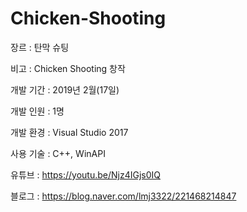 # Chicken-Shooting



 
 
  
   장르
  : 탄막
  슈팅


  
   비고 :
  Chicken Shooting 창작


  
 
 
  
  개발
  기간 : 2019년
  2월(17일)


  
  개발
  인원 : 1명


  
  개발
  환경 : Visual Studio 2017


  
  사용
  기술 : C++, WinAPI


  
 
 
 
 
  
  유튜브
  : 
  https://youtu.be/Njz4IGjs0IQ


  
  블로그
  :
  https://blog.naver.com/lmj3322/221468214847


  
 




